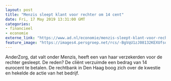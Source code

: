 ```yaml
---
layout: post
title: "Menzis sleept klant voor rechter om 14 cent"
date: Fri, 17 May 2019 13:31:00 GMT
categories: 
- financieel 
- economie 
externe_link: "https://www.ad.nl/economie/menzis-sleept-klant-voor-rechter-om-14-cent~a69dfa25/"
feature_image: "https://images4.persgroep.net/rcs/-BgVqU1zJ08132KEXUfso_IXLvE/diocontent/72655589/_fitwidth/400/?appId=21791a8992982cd8da851550a453bd7f&quality=0.7"
---
```


AnderZorg, dat valt onder Menzis, heeft een van haar verzekerden voor de rechter gesleept. De reden? De cliënt verzuimde een bedrag van 14 eurocent te betalen. De rechtbank in Den Haag boog zich over de kwestie en hekelde de actie van het bedrijf.
